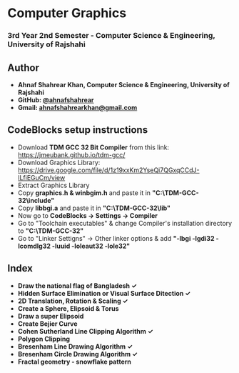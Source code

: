 # Computer Graphics
### 3rd Year 2nd Semester - Computer Science & Engineering, University of Rajshahi

## Author
- **Ahnaf Shahrear Khan, Computer Science & Engineering, University of Rajshahi**
- **GitHub: [@ahnafshahrear](https://github.com/ahnafshahrear)**
- **Gmail: ahnafshahrearkhan@gmail.com**

## CodeBlocks setup instructions
- Download **TDM GCC 32 Bit Compiler** from this link: https://jmeubank.github.io/tdm-gcc/
- Download Graphics Library: https://drive.google.com/file/d/1z19xxKm2YseQi7QGxqCCdJ-lLfiEGuCm/view
- Extract Graphics Library
- Copy **graphics.h & winbgim.h** and paste it in **"C:\\TDM-GCC-32\\include"**
- Copy **libbgi.a** and paste it in **"C:\\TDM-GCC-32\\lib"**
- Now go to **CodeBlocks -> Settings -> Compiler** 
- Go to "Toolchain executables" & change Compiler's installation directory to **"C:\\TDM-GCC-32"**
- Go to "Linker Settigns" -> Other linker options & add **"-lbgi -lgdi32 -lcomdlg32 -luuid -loleaut32 -lole32"**

## Index
- **Draw the national flag of Bangladesh ✓**
- **Hidden Surface Elimination or Visual Surface Ditection ✓**
- **2D Translation, Rotation & Scaling ✓**
- **Create a Sphere, Elipsoid & Torus**
- **Draw a super Elipsoid**
- **Create Bejier Curve**
- **Cohen Sutherland Line Clipping Algorithm ✓**
- **Polygon Clipping** 
- **Bresenham Line Drawing Algorithm ✓**
- **Bresenham Circle Drawing Algorithm ✓**
- **Fractal geometry - snowflake pattern**
